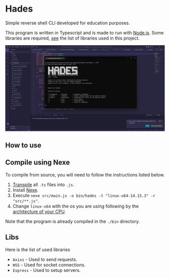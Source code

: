 # Hades
Simple reverse shell CLI developed for education purposes.

This program is written in Typescript and is made to run with [Node.js](https://nodejs.org/). Some libraries are required, [see](#libs) the list of libraries used in this project.

![image info](demo.png)

<!-- Note that this program is compilable using , and the last version is compiled in the `./bin` directory. -->

## How to use


## Compile using Nexe
To compile from source, you will need to follow the instructions listed below.

1) [Transpile](https://code.visualstudio.com/docs/typescript/typescript-compiling) all `.ts` files into `.js`.
2) Install [Nexe](https://github.com/nexe/nexe).
3) Execute `nexe src/main.js -o bin/hades -t "linux-x64-14.15.3" -r "src/**.js"`.
4) Change `linux-x64` with the os you are using following by the [architecture of your CPU](https://linuxconfig.org/what-is-my-architecture-is-my-cpu-64-bit-or-32-bit#:~:text=The%20best%20way%20to%20quickly,default%20on%20all%20Linux%20distros.).

Note that the program is already compiled in the `./bin` directory.

## Libs
Here is the list of used libraries
- `Axios` - Used to send requests.
- `WSS` - Used for socket connections.
- `Express` - Used to setup servers.

<!-- ## Disclaimer ##
This repository is for academic purposes, the use of this software is your responsibility. -->